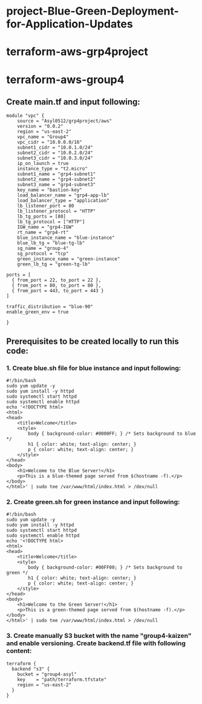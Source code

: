 # project-Blue-Green-Deployment-for-Application-Updates
# terraform-aws-grp4project

# terraform-aws-group4
##  Create main.tf and input following:
```hcl
module "vpc" {
    source = "Asyl0512/grp4project/aws"
    version = "0.0.2"
    region = "us-east-2"
    vpc_name = "Group4"
    vpc_cidr = "10.0.0.0/16"
    subnet1_cidr = "10.0.1.0/24"
    subnet2_cidr = "10.0.2.0/24"
    subnet3_cidr = "10.0.3.0/24"
    ip_on_launch = true
    instance_type = "t2.micro"
    subnet1_name = "grp4-subnet1"
    subnet2_name = "grp4-subnet2"
    subnet3_name = "grp4-subnet3"
    key_name = "bastion-key"
    load_balancer_name = "grp4-app-lb"
    load_balancer_type = "application"
    lb_listener_port = 80
    lb_listener_protocol = "HTTP"
    lb_tg_ports = [80]
    lb_tg_protocol = ["HTTP"]
    IGW_name = "grp4-IGW"
    rt_name = "grp4-rt"
    blue_instance_name = "blue-instance"
    blue_lb_tg = "blue-tg-lb"
    sg_name = "group-4"
    sg_protocol = "tcp"
    green_instance_name = "green-instance"
    green_lb_tg = "green-tg-lb"

ports = [
  { from_port = 22, to_port = 22 },
  { from_port = 80, to_port = 80 },
  { from_port = 443, to_port = 443 }               
]

traffic_distribution = "blue-90"
enable_green_env = true

}
```

## Prerequisites to be created locally to run this code:
### 1. Create blue.sh file for blue instance and input following:
```hcl
#!/bin/bash
sudo yum update -y
sudo yum install -y httpd
sudo systemctl start httpd
sudo systemctl enable httpd
echo '<!DOCTYPE html>
<html>
<head>
    <title>Welcome</title>
    <style>
        body { background-color: #0000FF; } /* Sets background to blue */
        h1 { color: white; text-align: center; }
        p { color: white; text-align: center; }
    </style>
</head>
<body>
    <h1>Welcome to the Blue Server!</h1>
    <p>This is a blue-themed page served from $(hostname -f).</p>
</body>
</html>' | sudo tee /var/www/html/index.html > /dev/null
```
### 2. Create green.sh for green instance and input following:
```hcl
#!/bin/bash
sudo yum update -y
sudo yum install -y httpd
sudo systemctl start httpd
sudo systemctl enable httpd
echo '<!DOCTYPE html>
<html>
<head>
    <title>Welcome</title>
    <style>
        body { background-color: #00FF00; } /* Sets background to green */
        h1 { color: white; text-align: center; }
        p { color: white; text-align: center; }
    </style>
</head>
<body>
    <h1>Welcome to the Green Server!</h1>
    <p>This is a green-themed page served from $(hostname -f).</p>
</body>
</html>' | sudo tee /var/www/html/index.html > /dev/null
```
### 3. Create manually S3 bucket with the name "group4-kaizen" and enable versioning. Create backend.tf file with following content:
```hcl
terraform {
  backend "s3" {
    bucket = "group4-asyl"
    key    = "path/terraform.tfstate"
    region = "us-east-2"
  }
}
```